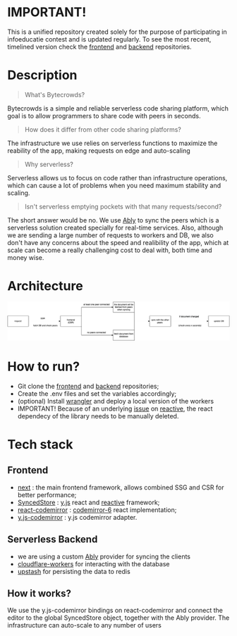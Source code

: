 # IMPORTANT!
This is a unified repository created solely for the purpose of participating in infoeducatie contest and is updated regularly. To see the most recent, timelined version check the [frontend](https://github.com/Bytecrowds/frontend) and [backend](https://github.com/Bytecrowds/backend) repositories.

# Description
> What's Bytecrowds?

Bytecrowds is a simple and reliable serverless code sharing platform, which goal is to allow programmers to share code with peers in seconds.

> How does it differ from other code sharing platforms?

The infrastructure we use relies on serverless functions to maximize the reability of the app, making requests on edge and auto-scaling

> Why serverless?

Serverless allows us to focus on code rather than infrastructure operations, which can cause a lot of problems when you need maximum stability and scaling.

> Isn't serverless emptying pockets with that many requests/second?

The short answer would be no. We use [Ably](https://ably.com/) to sync the peers which is a serverless solution created specially for real-time services.
Also, although we are sending a large number of requests to workers and DB, we also don't have any concerns about the speed and realibility of the app, which at scale can become a really challenging cost to deal with, both time and money wise.

# Architecture
![architecture](./assets/bytecrowds.drawio.png)

# How to run?
  - Git clone the [frontend](https://github.com/Bytecrowds/frontend) and [backend](https://github.com/Bytecrowds/backend) repositories;
  - Create the .env files and set the variables accordingly;
  - (optional) Install [wrangler](https://github.com/cloudflare/wrangler2) and deploy a local version of the workers
  - IMPORTANT! Because of an underlying [issue](https://github.com/YousefED/reactive/issues/8) on [reactive](https://github.com/YousefED/reactive), the react dependecy of the library needs to be manually deleted.


# Tech stack

## Frontend
  * [next](https://nextjs.org/) : the main frontend framework, allows combined SSG and CSR for better performance;
  * [SyncedStore](https://syncedstore.org/docs/) : [y.js](https://docs.yjs.dev/) react and [reactive](https://github.com/yousefed/reactive) framework;
  * [react-codemirror](https://uiwjs.github.io/react-codemirror/) : [codemirror-6](https://codemirror.net/6/) react implementation;
  * [y.js-codemirror](https://github.com/yjs/y-codemirror) : y.js codemirror adapter.
  
## Serverless Backend
  * we are using a custom [Ably](https://ably.com/) provider for syncing the clients 
  * [cloudflare-workers](https://workers.cloudflare.com/) for interacting with the database 
  * [upstash](https://upstash.com/) for persisting the data to redis
  
##  How it works?
  We use the y.js-codemirror bindings on react-codemirror and connect the editor to the global SyncedStore object, together with the Ably provider. The infrastructure can auto-scale to any number of users
  
